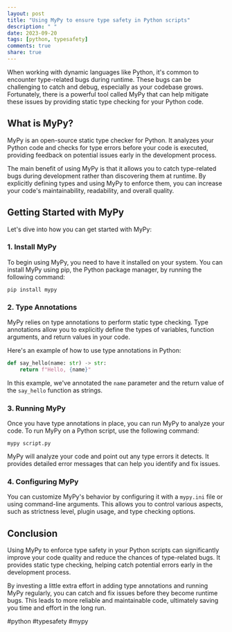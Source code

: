 ```yaml
---
layout: post
title: "Using MyPy to ensure type safety in Python scripts"
description: " "
date: 2023-09-20
tags: [python, typesafety]
comments: true
share: true
---
```


When working with dynamic languages like Python, it's common to encounter type-related bugs during runtime. These bugs can be challenging to catch and debug, especially as your codebase grows. Fortunately, there is a powerful tool called MyPy that can help mitigate these issues by providing static type checking for your Python code.

## What is MyPy?

MyPy is an open-source static type checker for Python. It analyzes your Python code and checks for type errors before your code is executed, providing feedback on potential issues early in the development process.

The main benefit of using MyPy is that it allows you to catch type-related bugs during development rather than discovering them at runtime. By explicitly defining types and using MyPy to enforce them, you can increase your code's maintainability, readability, and overall quality.

## Getting Started with MyPy

Let's dive into how you can get started with MyPy:

### 1. Install MyPy

To begin using MyPy, you need to have it installed on your system. You can install MyPy using pip, the Python package manager, by running the following command:

```shell
pip install mypy
```

### 2. Type Annotations

MyPy relies on type annotations to perform static type checking. Type annotations allow you to explicitly define the types of variables, function arguments, and return values in your code.

Here's an example of how to use type annotations in Python:

```python
def say_hello(name: str) -> str:
    return f"Hello, {name}"
```

In this example, we've annotated the `name` parameter and the return value of the `say_hello` function as strings.

### 3. Running MyPy

Once you have type annotations in place, you can run MyPy to analyze your code. To run MyPy on a Python script, use the following command:

```shell
mypy script.py
```

MyPy will analyze your code and point out any type errors it detects. It provides detailed error messages that can help you identify and fix issues.

### 4. Configuring MyPy

You can customize MyPy's behavior by configuring it with a `mypy.ini` file or using command-line arguments. This allows you to control various aspects, such as strictness level, plugin usage, and type checking options.

## Conclusion

Using MyPy to enforce type safety in your Python scripts can significantly improve your code quality and reduce the chances of type-related bugs. It provides static type checking, helping catch potential errors early in the development process.

By investing a little extra effort in adding type annotations and running MyPy regularly, you can catch and fix issues before they become runtime bugs. This leads to more reliable and maintainable code, ultimately saving you time and effort in the long run.

#python #typesafety #mypy